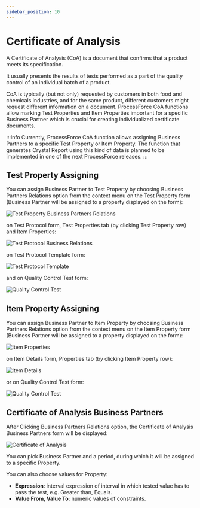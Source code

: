 ```yaml
---
sidebar_position: 10
---
```


# Certificate of Analysis

A Certificate of Analysis (CoA) is a document that confirms that a product meets its specification.

It usually presents the results of tests performed as a part of the quality control of an individual batch of a product.

CoA is typically (but not only) requested by customers in both food and chemicals industries, and for the same product, different customers might request different information on a document. ProcessForce CoA functions allow marking Test Properties and Item Properties important for a specific Business Partner which is crucial for creating individualized certificate documents.

:::info
    Currently, ProcessForce CoA function allows assigning Business Partners to a specific Test Property or Item Property. The function that generates Crystal Report using this kind of data is planned to be implemented in one of the next ProcessForce releases.
:::

## Test Property Assigning

You can assign Business Partner to Test Property by choosing Business Partners Relations option from the context menu on the Test Property form (Business Partner will be assigned to a property displayed on the form):

![Test Property Business Partners Relations](./media/certificate-of-analysis/test-property-business-partners-relations.webp)

on Test Protocol form, Test Properties tab (by clicking Test Property row) and Item Properties:

![Test Protocol Business Relations](./media/certificate-of-analysis/test-protocol-business-partners-relations.webp)

on Test Protocol Template form:

![Test Protocol Template](./media/certificate-of-analysis/test-property-business-partners-relations.webp)

and on Quality Control Test form:

![Quality Control Test](./media/certificate-of-analysis/quality-control-test-business-partners-relations.webp)

## Item Property Assigning

You can assign Business Partner to Item Property by choosing Business Partners Relations option from the context menu on the Item Property form (Business Partner will be assigned to a property displayed on the form):

![Item Properties](./media/certificate-of-analysis/item-property-business-partners-relations.webp)

on Item Details form, Properties tab (by clicking Item Property row):

![Item Details](./media/certificate-of-analysis/item-details-business-partners-relations.webp)

or on Quality Control Test form:

![Quality Control Test](./media/certificate-of-analysis/quality-control-test-item-properties-business-partners-relations.webp)

## Certificate of Analysis Business Partners

After Clicking Business Partners Relations option, the Certificate of Analysis Business Partners form will be displayed:

![Certificate of Analysis](./media/certificate-of-analysis/certificate-of-analysis-business-partners.webp)

You can pick Business Partner and a period, during which it will be assigned to a specific Property.

You can also choose values for Property:

- **Expression**: interval expression of interval in which tested value has to pass the test, e.g. Greater than, Equals.
- **Value From, Value To**: numeric values of constraints.
